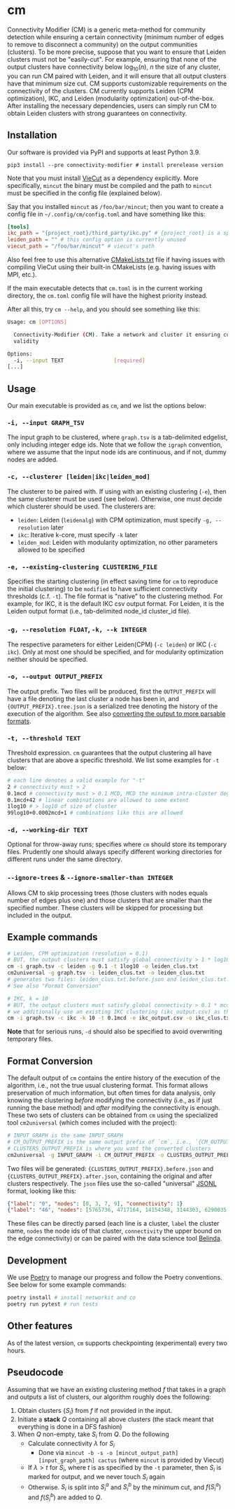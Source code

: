 # cm

Connectivity Modifier (CM) is a generic meta-method for community detection while ensuring a certain connectivity
(minimum number of edges to remove to disconnect a community) on the output communities (clusters). To be more precise, suppose that you want to ensure that Leiden clusters must not be "easily-cut". For example, ensuring that none of the output clusters have connectivity below
$\log_{10}(n)$, $n$ the size of any cluster, you can run CM paired with Leiden, and it will ensure that all output clusters have that minimum size cut. CM supports customizable requirements on the connectivity of the clusters. CM currently supports Leiden (CPM optimization), IKC, and Leiden (modularity optimization) out-of-the-box. After installing the necessary dependencies, users can simply run CM to obtain Leiden clusters with strong guarantees on connectivity.

## Installation

Our software is provided via PyPI and supports at least Python 3.9.

```
pip3 install --pre connectivity-modifier # install prerelease version
```

Note that you must install [VieCut](https://github.com/VieCut/VieCut) as a dependency explicitly. More specifically, `mincut` the binary must be compiled and the path to `mincut` must be specified in the config file (explained below).

Say that you installed `mincut` as `/foo/bar/mincut`; then you want to create a config file in `~/.config/cm/config.toml` and have something like this:

```toml
[tools]
ikc_path = "{project_root}/third_party/ikc.py" # {project_root} is a specific path resolving to the source code root
leiden_path = "" # this config option is currently unused
viecut_path = "/foo/bar/mincut" # viecut's path
```

Also feel free to use this alternative [CMakeLists.txt](https://gist.github.com/RuneBlaze/beac8fd9d81458964b693b71926f68c8)
file if having issues with compiling VieCut using their built-in CMakeLists (e.g. having issues with MPI, etc.).

If the main executable detects that `cm.toml` is in the current working directory, the `cm.toml` config file will have the highest priority instead.

After all this, try `cm --help`, and you should see something like this:

```bash
Usage: cm [OPTIONS]

  Connectivity-Modifier (CM). Take a network and cluster it ensuring cut
  validity

Options:
  -i, --input TEXT                [required]
[...]
```

## Usage

Our main executable is provided as `cm`, and we list the options below:

### `-i, --input GRAPH_TSV`

The input graph to be clustered, where `graph.tsv` is a tab-delimited edgelist, only including integer edge ids. Note that we follow the `igraph` convention, where we assume that the input node ids are continuous, and if not, dummy nodes are added.

### `-c, --clusterer [leiden|ikc|leiden_mod]`

The clusterer to be paired with. If using with an existing clustering (`-e`), then the same clusterer must be used (see below). Otherwise, one must decide which clusterer should be used. The clusterers are:

 - `leiden`: Leiden (`leidenalg`) with CPM optimization, must specify `-g, --resolution` later
 - `ikc`: Iterative k-core, must specify `-k` later
 - `leiden_mod`: Leiden with modularity optimization, no other parameters allowed to be specified

### `-e, --existing-clustering CLUSTERING_FILE`

Specifies the starting clustering (in effect saving time for `cm` to reproduce the initial clustering) to be `modified` to have sufficient connectivity thresholds (c.f. `-t`). The file format is "native" to the clustering method. For example, for IKC, it is the default IKC csv output format. For Leiden, it is the Leiden output format (i.e., tab-delimited node_id cluster_id file).

### `-g, --resolution FLOAT`, `-k, --k INTEGER`

The respective parameters for either Leiden(CPM) (`-c leiden`) or IKC (`-c ikc`). Only at most one should be specified, and for modularity optimization neither should be specified.

### `-o, --output OUTPUT_PREFIX`

The output prefix. Two files will be produced, first the `OUTPUT_PREFIX` will have a file denoting the last cluster a node has been in, and `{OUTPUT_PREFIX}.tree.json` is a serialized tree denoting the history of the execution of the algorithm. See also [converting the output to more parsable formats](#format-conversion).

### `-t, --threshold TEXT`

Threshold expression. `cm` guarantees that the output clustering all have clusters that are above a specific threshold. We list some examples for `-t` below:

```bash
# each line denotes a valid example for "-t"
2 # connectivity must > 2
0.1mcd # connectivity must > 0.1 MCD, MCD the minimum intra-cluster degree
0.1mcd+42 # linear combinations are allowed to some extent
1log10 # > log10 of size of cluster
99log10+0.0002mcd+1 # combinations like this are allowed
```

### `-d, --working-dir TEXT`

Optional for throw-away runs; specifies where `cm` should store its temporary files. Prudently one
should always specify different working directories for different runs under the same directory.

### `--ignore-trees` & `--ignore-smaller-than INTEGER`

Allows CM to skip processing trees (those clusters with nodes equals number of edges plus one) and
those clusters that are smaller than the specified number. These clusters will be skipped for processing
but included in the output.

## Example commands

```bash
# Leiden, CPM optimization (resolution = 0.1)
# BUT, the output clusters must satisfy global connectivity > 1 * log10(n), n the size of cluster
cm -i graph.tsv -c leiden -g 0.1 -t 1log10 -o leiden_clus.txt
cm2universal -g graph.tsv -i leiden_clus.txt -o leiden_clus.txt
# generates two files: leiden_clus.txt.before.json and leiden_clus.txt.after.json
# See also "Format Conversion"
```

```bash
# IKC, k = 10
# BUT, the output clusters must satisfy global connectivity > 0.1 * mcd, MCD the minimum intra-cluster degree among all nodes
# we additionally use an existing IKC clustering (ikc_output.csv) as the starting point to be modified
cm -i graph.tsv -c ikc -k 10 -t 0.1mcd -e ikc_output.csv -o ikc_clus.txt
```

**Note** that for serious runs, `-d` should also be specified to avoid overwriting temporary files.

## Format Conversion

The default output of `cm` contains the entire history of the execution of the algorithm, i.e., not the true usual clustering format. This format allows preservation of much information, but often times for data analysis, only knowing the clustering *before* modifying the connectivity (i.e., as if just running the base method) and *after* modifying the connectivity is enough. These two sets of clusters can be obtained from `cm` using the specialized tool `cm2universal` (which comes included with the project):

```bash
# INPUT_GRAPH is the same INPUT_GRAPH
# CM_OUTPUT_PREFIX is the same output prefix of `cm`, i.e., `{CM_OUTPUT_PREFIX}.tree.json` and `CM_OUTPUT_PREFIX` are existing files
# CLUSTERS_OUTPUT_PREFIX is where you want the converted clusters
cm2universal -g INPUT_GRAPH -i CM_OUTPUT_PREFIX -o CLUSTERS_OUTPUT_PREFIX
```

Two files will be generated: `{CLUSTERS_OUTPUT_PREFIX}.before.json` and `{CLUSTERS_OUTPUT_PREFIX}.after.json`, containing the original and after clusters respectively. The `json` files use the so-called "universal" [JSONL](https://jsonlines.org/) format, looking like this:

```json
{"label": "0", "nodes": [0, 3, 7, 9], "connectivity": 1}
{"label": "46", "nodes": [5765736, 4717164, 14154348, 3144303, 6290035, 3668596, 1571445, 2620022, 4717176], "connectivity": 2}
```

These files can be directly parsed (each line is a cluster, `label` the cluster name, `nodes` the node ids of that cluster, `connectivity` the upper bound on the edge connectivity) or can be paired with the data science tool [Belinda](https://github.com/RuneBlaze/belinda).

## Development

We use [Poetry](https://python-poetry.org/) to manage our progress and follow the Poetry conventions. See below for some example commands:

```bash
poetry install # install networkit and co
poetry run pytest # run tests
```

## Other features

As of the latest version, `cm` supports checkpointing (experimental) every two hours.

## Pseudocode

Assuming that we have an existing clustering method $f$ that takes in a graph and outputs a list of clusters, our algorithm roughly does the following:

 1. Obtain clusters $\{S_i\}$ from $f$ if not provided in the input.
 2. Initiate a **stack** $Q$ containing all above clusters (the stack meant that everything is done in a DFS fashion)
 3. When $Q$ non-empty, take $S_i$ from $Q$. Do the following
    - Calculate connectivity $\lambda$ for $S_i$
      - Done via `mincut -b -s -o [mincut_output_path] [input_graph_path] cactus` (where `mincut` is provided by Viecut)
    - If $\lambda > t$ for $S_i$, where $t$ is as specified by the `-t` parameter, then $S_i$ is marked for output, and we never touch $S_i$ again
    - Otherwise. $S_i$ is split into $S_i^a$ and $S_i^b$ by the minimum cut, and $f(S_i^a)$ and $f(S_i^b)$ are added to $Q$.